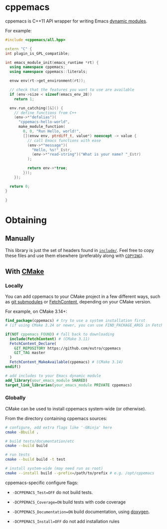 <!--
- Copyright (C) 2024 Eutro <https://eutro.dev>
-
- This file is part of cppemacs.
-
- cppemacs is free software: you can redistribute it and/or modify it
- under the terms of the GNU General Public License as published by
- the Free Software Foundation, either version 3 of the License, or
- (at your option) any later version.
-
- cppemacs is distributed in the hope that it will be useful, but
- WITHOUT ANY WARRANTY; without even the implied warranty of
- MERCHANTABILITY or FITNESS FOR A PARTICULAR PURPOSE. See the GNU
- General Public License for more details.
-
- You should have received a copy of the GNU General Public License
- along with cppemacs. If not, see <https://www.gnu.org/licenses/>.
-
- SPDX-FileCopyrightText: 2024 Eutro <https://eutro.dev>
-
- SPDX-License-Identifier: GPL-3.0-or-later
-->

# cppemacs

cppemacs is C++11 API wrapper for writing Emacs [dynamic
modules](https://www.gnu.org/software/emacs/manual/html_node/elisp/Dynamic-Modules.html).

For example:

```c++
#include <cppemacs/all.hpp>

extern "C" {
int plugin_is_GPL_compatible;

int emacs_module_init(emacs_runtime *rt) {
  using namespace cppemacs;
  using namespace cppemacs::literals;

  envw env(rt->get_environment(rt));

  // check that the features you want to use are available
  if (env->size < sizeof(emacs_env_28))
    return 1;

  env.run_catching([&]() {
    // define functions from C++
    (env->*"defalias")(
      "cppemacs-hello-world",
      make_module_function(
        0, 0, "Run Hello, world!",
        [](envw env, ptrdiff_t, value*) noexcept -> value {
          // call Emacs functions with ease
          (env->*"message")(
            "Hello, %s!"_Estr,
            (env->*"read-string")("What is your name? "_Estr)
          );

          return env->*true;
        }));
    });

  return 0;
}

}
```

# Obtaining

## Manually

This library is just the set of headers found in [`include/`](include/). Feel
free to copy these files and use them elsewhere (preferably along with
[`COPYING`](COPYING)).

## With [CMake](https://cmake.org/)

### Locally

You can add cppemacs to your CMake project in a few different ways, such as [git
submodules](https://cliutils.gitlab.io/modern-cmake/chapters/projects/submodule.html)
or [FetchContent](https://cmake.org/cmake/help/latest/module/FetchContent.html),
depending on your CMake version.

For example, on CMake 3.14+:

```cmake
find_package(cppemacs) # try to use a system installation first
# (if using CMake 3.24 or newer, you can use FIND_PACKAGE_ARGS in FetchContent_Declare instead)

if(NOT cppemacs_FOUND) # fall back to downloading
  include(FetchContent) # (CMake 3.11)
  FetchContent_Declare(
    GIT_REPOSITORY https://github.com/eutro/cppemacs
    GIT_TAG master
  )
  FetchContent_MakeAvailable(cppemacs) # (CMake 3.14)
endif()

# add includes to your Emacs dynamic module
add_library(your_emacs_module SHARED)
target_link_libraries(your_emacs_module PRIVATE cppemacs)
```

### Globally

CMake can be used to install cppemacs system-wide (or otherwise).

From the directory containing cppemacs sources:

```sh
# configure, add extra flags like '-GNinja' here
cmake -Bbuild .

# build tests/documentation/etc
cmake --build build

# run tests
cmake --build build -t test

# install system-wide (may need run as root)
cmake --install build --prefix=/path/to/prefix # e.g. /opt/cppemacs
```

cppemacs-specific configure flags:

- `-DCPPEMACS_Test=OFF` do not build tests.

- `-DCPPEMACS_Coverage=ON` build tests with code coverage

- `-DCPPEMACS_Documentation=ON` build documentation, using
  [doxygen](https://www.doxygen.nl/).

- `-DCPPEMACS_Install=OFF` do not add installation rules

